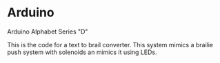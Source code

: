 # Arduino
Arduino Alphabet Series "D"

This is the code for a text to brail converter. This system mimics a brailie push system with solenoids an mimics it using LEDs. 

